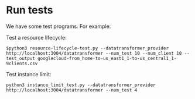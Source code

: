 # Run tests

We have some test programs. For example:


Test a resource lifecycle:
```
$python3 resource-lifecycle-test.py --datatransformer_provider http://localhost:3004/datatransformer --num_test 10 --num_client 10 --test_output googlecloud-from_home-to-us_east1_1-to-us_central1_1-9clients.csv
```

Test instance limit:
```
python3 instance_limit_test.py --datatransformer_provider http://localhost:3004/datatransformer --num_test 4

```
